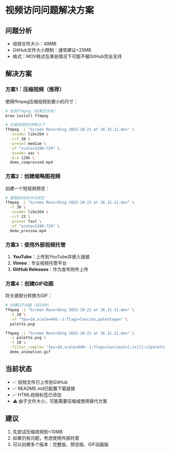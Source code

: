 # 视频访问问题解决方案

## 问题分析
- 视频文件大小：49MB
- GitHub文件大小限制：通常建议<25MB
- 格式：MOV格式在某些情况下可能不被GitHub完全支持

## 解决方案

### 方案1：压缩视频（推荐）
使用ffmpeg压缩视频到更小的尺寸：

```bash
# 安装ffmpeg（如果还没有）
brew install ffmpeg

# 压缩视频到10MB以下
ffmpeg -i "Screen Recording 2025-10-21 at 16.31.11.mov" \
  -vcodec libx264 \
  -crf 28 \
  -preset medium \
  -vf "scale=1280:720" \
  -acodec aac \
  -b:a 128k \
  demo_compressed.mp4
```

### 方案2：创建缩略图视频
创建一个短视频预览：

```bash
# 提取前30秒作为预览
ffmpeg -i "Screen Recording 2025-10-21 at 16.31.11.mov" \
  -t 30 \
  -vcodec libx264 \
  -crf 23 \
  -preset fast \
  -vf "scale=1280:720" \
  demo_preview.mp4
```

### 方案3：使用外部视频托管
1. **YouTube**：上传到YouTube并嵌入链接
2. **Vimeo**：专业视频托管平台
3. **GitHub Releases**：作为发布附件上传

### 方案4：创建GIF动画
将关键部分转换为GIF：

```bash
# 创建GIF动画（前10秒）
ffmpeg -i "Screen Recording 2025-10-21 at 16.31.11.mov" \
  -t 10 \
  -vf "fps=10,scale=640:-1:flags=lanczos,palettegen" \
  palette.png

ffmpeg -i "Screen Recording 2025-10-21 at 16.31.11.mov" \
  -i palette.png \
  -t 10 \
  -filter_complex "fps=10,scale=640:-1:flags=lanczos[x];[x][1:v]paletteuse" \
  demo_animation.gif
```

## 当前状态
- ✅ 视频文件已上传到GitHub
- ✅ README.md已配置下载链接
- ✅ HTML视频标签已添加
- ⚠️ 由于文件大小，可能需要压缩或使用替代方案

## 建议
1. 先尝试压缩视频到<10MB
2. 如果仍有问题，考虑使用外部托管
3. 可以创建多个版本：完整版、预览版、GIF动画版

